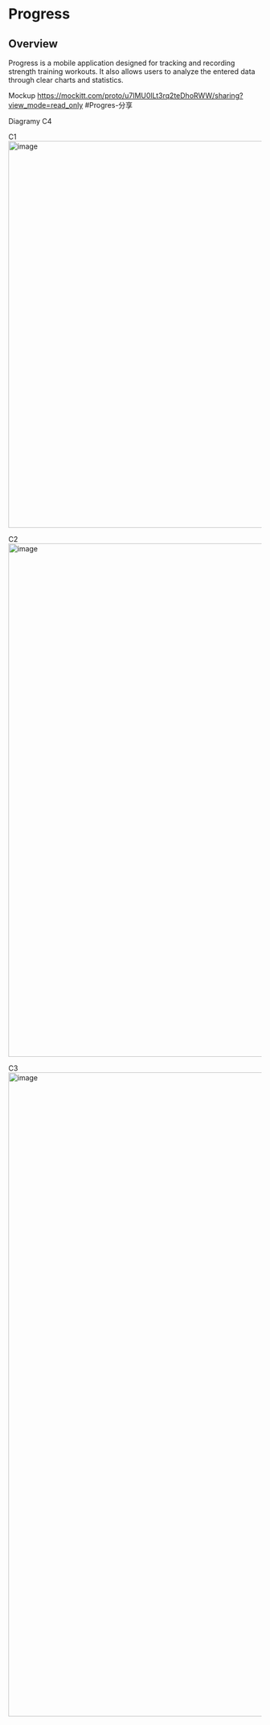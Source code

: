 # Progress

## Overview

Progress is a mobile application designed for tracking and recording strength training workouts. It also allows users to analyze the entered data through clear charts and statistics.

Mockup
https://mockitt.com/proto/u7lMU0lLt3rq2teDhoRWW/sharing?view_mode=read_only #Progres-分享

Diagramy C4

C1
<img width="1220" height="770" alt="image" src="https://github.com/user-attachments/assets/5b39e41d-8f06-4d44-9796-3c564d2f0e89" />

C2
<img width="1280" height="1022" alt="image" src="https://github.com/user-attachments/assets/ae787f20-853c-4802-95a5-50b2d79cddb3" />

C3
<img width="2126" height="1282" alt="image" src="https://github.com/user-attachments/assets/505f5a5f-72e3-442c-b88b-98189323d3bf" />
